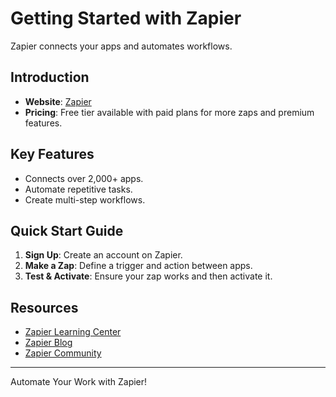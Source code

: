 # Getting Started with Zapier

Zapier connects your apps and automates workflows.

## Introduction

- **Website**: [Zapier](https://zapier.com/)
- **Pricing**: Free tier available with paid plans for more zaps and premium features.

## Key Features

- Connects over 2,000+ apps.
- Automate repetitive tasks.
- Create multi-step workflows.

## Quick Start Guide

1. **Sign Up**: Create an account on Zapier.
2. **Make a Zap**: Define a trigger and action between apps.
3. **Test & Activate**: Ensure your zap works and then activate it.

## Resources

- [Zapier Learning Center](https://zapier.com/learn/)
- [Zapier Blog](https://zapier.com/blog/)
- [Zapier Community](https://community.zapier.com/)

---

Automate Your Work with Zapier!
